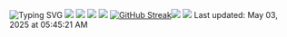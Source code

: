 ![Typing SVG](https://readme-typing-svg.demolab.com?font=Fira+Code&duration=6000&pause=1000&color=FF4C69&center=true&random=true&width=435&lines=Hey%2C+There+it's++Shourav+.+.+.+) ![](http://github-profile-summary-cards.vercel.app/api/cards/profile-details?username=rhshourav&theme=transparent)
![](http://github-profile-summary-cards.vercel.app/api/cards/repos-per-language?username=rhshourav&theme=transparent) ![](http://github-profile-summary-cards.vercel.app/api/cards/stats?username=rhshourav&theme=transparent) 
![](http://github-profile-summary-cards.vercel.app/api/cards/productive-time?username=rhshourav&theme=transparent&utcOffset=6) [![GitHub Streak](https://streak-stats.demolab.com?user=rhshourav&theme=transparent&hide_border=true&border_radius=4.6&card_width=320)](https://git.io/streak-stats)![](https://tryhackme-badges.s3.amazonaws.com/deshoha.png) ![](https://komarev.com/ghpvc/?username=rhshourav&color=03fca9)
Last updated: May 03, 2025 at 05:45:21 AM 
